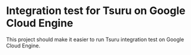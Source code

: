 # Integration test for Tsuru on Google Cloud Engine

This project should make it easier to run Tsuru integration test on Google Cloud Engine.
